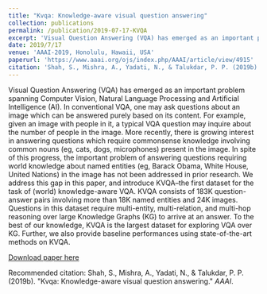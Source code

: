 ```yaml
---
title: "Kvqa: Knowledge-aware visual question answering"
collection: publications
permalink: /publication/2019-07-17-KVQA
excerpt: 'Visual Question Answering (VQA) has emerged as an important problem spanning Computer Vision, Natural Language Processing and Artificial Intelligence (AI). In conventional VQA, one may ask questions about an image which can be answered purely based on its content. For example, given an image with people in it, a typical VQA question may inquire about the number of people in the image. More recently, there is growing interest in answering questions which require commonsense knowledge involving common nouns (eg, cats, dogs, microphones) present in the image. In spite of this progress, the important problem of answering questions requiring world knowledge about named entities (eg, Barack Obama, White House, United Nations) in the image has not been addressed in prior research. We address this gap in this paper, and introduce KVQA–the first dataset for the task of (world) knowledge-aware VQA. KVQA consists of 183K question-answer pairs involving more than 18K named entities and 24K images. Questions in this dataset require multi-entity, multi-relation, and multi-hop reasoning over large Knowledge Graphs (KG) to arrive at an answer. To the best of our knowledge, KVQA is the largest dataset for exploring VQA over KG. Further, we also provide baseline performances using state-of-the-art methods on KVQA.'
date: 2019/7/17
venue: 'AAAI-2019, Honolulu, Hawaii, USA'
paperurl: 'https://www.aaai.org/ojs/index.php/AAAI/article/view/4915'
citation: 'Shah, S., Mishra, A., Yadati, N., & Talukdar, P. P. (2019b). "Kvqa: Knowledge-aware visual question answering." <i>AAAI 2019</i>.'
---
```

Visual Question Answering (VQA) has emerged as an important problem spanning Computer Vision, Natural Language Processing and Artificial Intelligence (AI). In conventional VQA, one may ask questions about an image which can be answered purely based on its content. For example, given an image with people in it, a typical VQA question may inquire about the number of people in the image. More recently, there is growing interest in answering questions which require commonsense knowledge involving common nouns (eg, cats, dogs, microphones) present in the image. In spite of this progress, the important problem of answering questions requiring world knowledge about named entities (eg, Barack Obama, White House, United Nations) in the image has not been addressed in prior research. We address this gap in this paper, and introduce KVQA–the first dataset for the task of (world) knowledge-aware VQA. KVQA consists of 183K question-answer pairs involving more than 18K named entities and 24K images. Questions in this dataset require multi-entity, multi-relation, and multi-hop reasoning over large Knowledge Graphs (KG) to arrive at an answer. To the best of our knowledge, KVQA is the largest dataset for exploring VQA over KG. Further, we also provide baseline performances using state-of-the-art methods on KVQA.

[Download paper here](https://www.aaai.org/ojs/index.php/AAAI/article/view/4915)

Recommended citation: Shah, S., Mishra, A., Yadati, N., & Talukdar, P. P. (2019b). "Kvqa: Knowledge-aware visual question answering." <i>AAAI</i>.


